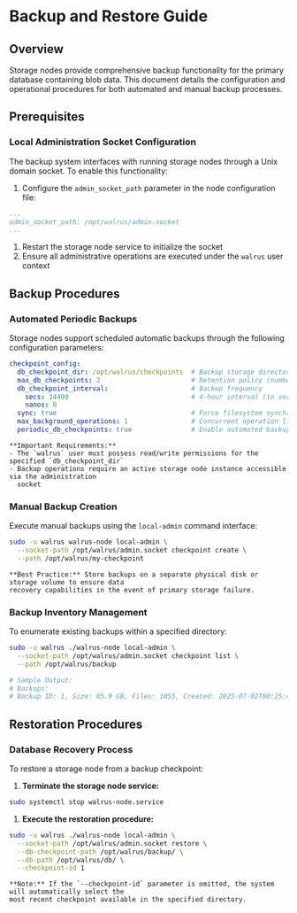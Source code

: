 # Backup and Restore Guide

## Overview

Storage nodes provide comprehensive backup functionality for the primary database containing blob
data. This document details the configuration and operational procedures for both automated and
manual backup processes.

## Prerequisites

### Local Administration Socket Configuration

The backup system interfaces with running storage nodes through a Unix domain socket. To enable
this functionality:

1. Configure the `admin_socket_path` parameter in the node configuration file:

```yaml
...
admin_socket_path: /opt/walrus/admin.socket
...
```

1. Restart the storage node service to initialize the socket
1. Ensure all administrative operations are executed under the `walrus` user context

## Backup Procedures

### Automated Periodic Backups

Storage nodes support scheduled automatic backups through the following configuration parameters:

```yaml
checkpoint_config:
  db_checkpoint_dir: /opt/walrus/checkpoints  # Backup storage directory
  max_db_checkpoints: 2                       # Retention policy (number of backups)
  db_checkpoint_interval:                     # Backup frequency
    secs: 14400                               # 4-hour interval (in seconds)
    nanos: 0
  sync: true                                  # Force filesystem synchronization
  max_background_operations: 1                # Concurrent operation limit
  periodic_db_checkpoints: true               # Enable automated backups
```

```admonish warning
**Important Requirements:**
- The `walrus` user must possess read/write permissions for the specified `db_checkpoint_dir`
- Backup operations require an active storage node instance accessible via the administration
  socket
```

### Manual Backup Creation

Execute manual backups using the `local-admin` command interface:

```bash
sudo -u walrus walrus-node local-admin \
  --socket-path /opt/walrus/admin.socket checkpoint create \
  --path /opt/walrus/my-checkpoint
```

```admonish warning
**Best Practice:** Store backups on a separate physical disk or storage volume to ensure data
recovery capabilities in the event of primary storage failure.
```

### Backup Inventory Management

To enumerate existing backups within a specified directory:

```bash
sudo -u walrus ./walrus-node local-admin \
  --socket-path /opt/walrus/admin.socket checkpoint list \
  --path /opt/walrus/backup

# Sample Output:
# Backups:
# Backup ID: 1, Size: 85.9 GB, Files: 1055, Created: 2025-07-02T00:25:48Z
```

## Restoration Procedures

### Database Recovery Process

To restore a storage node from a backup checkpoint:

1. **Terminate the storage node service:**

```bash
sudo systemctl stop walrus-node.service
```

1. **Execute the restoration procedure:**

```bash
sudo -u walrus ./walrus-node local-admin \
  --socket-path /opt/walrus/admin.socket restore \
  --db-checkpoint-path /opt/walrus/backup/ \
  --db-path /opt/walrus/db/ \
  --checkpoint-id 1
```

```admonish tip
**Note:** If the `--checkpoint-id` parameter is omitted, the system will automatically select the
most recent checkpoint available in the specified directory.
```
